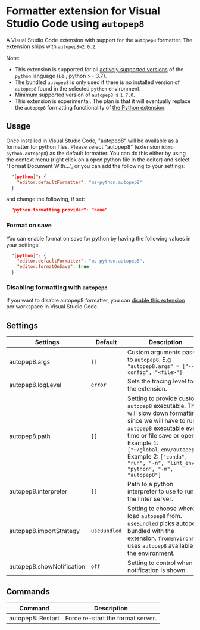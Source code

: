 # Formatter extension for Visual Studio Code using `autopep8`

A Visual Studio Code extension with support for the `autopep8` formatter. The extension ships with `autopep8=2.0.2`.

Note:

-   This extension is supported for all [actively supported versions](https://devguide.python.org/#status-of-python-branches) of the `python` language (i.e., python >= 3.7).
-   The bundled `autopep8` is only used if there is no installed version of `autopep8` found in the selected `python` environment.
-   Minimum supported version of `autopep8` is `1.7.0`.
-   This extension is experimental. The plan is that it will eventually replace the `autopep8` formatting functionality of [the Python extension](https://marketplace.visualstudio.com/items?itemName=ms-python.python).

## Usage

Once installed in Visual Studio Code, "autopep8" will be available as a formatter for python files. Please select "autopep8" (extension id:`ms-python.autopep8`) as the default formatter. You can do this either by using the context menu (right click on a open python file in the editor) and select "Format Document With...", or you can add the following to your settings:

```json
  "[python]": {
    "editor.defaultFormatter": "ms-python.autopep8"
  }
```

and change the following, if set:

```json
  "python.formatting.provider": "none"
```

### Format on save

You can enable format on save for python by having the following values in your settings:

```json
  "[python]": {
    "editor.defaultFormatter": "ms-python.autopep8",
    "editor.formatOnSave": true
  }
```

### Disabling formatting with `autopep8`

If you want to disable autopep8 formatter, you can [disable this extension](https://code.visualstudio.com/docs/editor/extension-marketplace#_disable-an-extension) per workspace in Visual Studio Code.

## Settings

| Settings                  | Default      | Description                                                                                                                                                                                                                                                                          |
| ------------------------- | ------------ | ------------------------------------------------------------------------------------------------------------------------------------------------------------------------------------------------------------------------------------------------------------------------------------ |
| autopep8.args             | `[]`         | Custom arguments passed to `autopep8`. E.g `"autopep8.args" = ["--config", "<file>"]`                                                                                                                                                                                                |
| autopep8.logLevel         | `error`      | Sets the tracing level for the extension.                                                                                                                                                                                                                                            |
| autopep8.path             | `[]`         | Setting to provide custom `autopep8` executable. This will slow down formatting, since we will have to run `autopep8` executable every time or file save or open. Example 1: `["~/global_env/autopep8"]` Example 2: `["conda", "run", "-n", "lint_env", "python", "-m", "autopep8"]` |
| autopep8.interpreter      | `[]`         | Path to a python interpreter to use to run the linter server.                                                                                                                                                                                                                        |
| autopep8.importStrategy   | `useBundled` | Setting to choose where to load `autopep8` from. `useBundled` picks autopep8 bundled with the extension. `fromEnvironment` uses `autopep8` available in the environment.                                                                                                             |
| autopep8.showNotification | `off`        | Setting to control when a notification is shown.                                                                                                                                                                                                                                     |

## Commands

| Command           | Description                       |
| ----------------- | --------------------------------- |
| autopep8: Restart | Force re-start the format server. |
